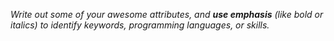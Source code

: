 _Write out some of your awesome attributes, and **use emphasis** (like bold or italics) to identify keywords, programming languages, or skills._
